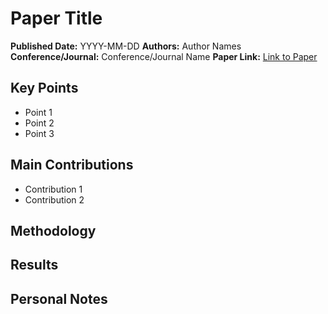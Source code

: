 # Paper Title
**Published Date:** YYYY-MM-DD
**Authors:** Author Names
**Conference/Journal:** Conference/Journal Name
**Paper Link:** [Link to Paper]()

## Key Points
- Point 1
- Point 2
- Point 3

## Main Contributions
- Contribution 1
- Contribution 2

## Methodology

## Results

## Personal Notes 